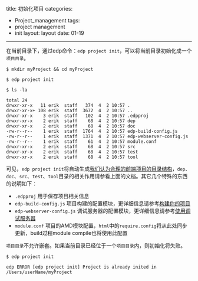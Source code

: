 title: 初始化项目
categories:
- Project_management
tags:
-  project management
-  init
layout:
    layout
date:
    01-19
---


在当前目录下，通过edp命令：`edp project init`，可以将当前目录初始化成一个`项目目录`。

```
$ mkdir myProject && cd myProject

$ edp project init

$ ls -la

total 24
drwxr-xr-x   11 erik  staff   374  4  2 10:57 .
drwxr-xr-x+ 108 erik  staff  3672  4  2 10:57 ..
drwxr-xr-x    3 erik  staff   102  4  2 10:57 .edpproj
drwxr-xr-x    2 erik  staff    68  4  2 10:57 dep
drwxr-xr-x    2 erik  staff    68  4  2 10:57 doc
-rw-r--r--    1 erik  staff  1764  4  2 10:57 edp-build-config.js
-rw-r--r--    1 erik  staff  1371  4  2 10:57 edp-webserver-config.js
-rw-r--r--    1 erik  staff    61  4  2 10:57 module.conf
drwxr-xr-x    2 erik  staff    68  4  2 10:57 src
drwxr-xr-x    2 erik  staff    68  4  2 10:57 test
drwxr-xr-x    2 erik  staff    68  4  2 10:57 tool
```

可见，`edp project init`将自动生成[我们认为合理的前端项目的目录结构](https://github.com/ecomfe/spec/blob/master/directory.md)，`dep`、`doc`、`src`、`test`、`tool`目录的相关作用请参看上面的文档。其它几个特殊的东西的说明如下：

+ `.edpproj` 用于保存项目相关信息
+ `edp-build-config.js` 项目构建的配置模块，更详细信息请参考[构建你的项目](/Doc/Build/1-build/)
+ `edp-webserver-config.js` 调试服务器的配置模块，更详细信息请参考[使用调试服务器](/Doc/WebServer/1-startServer/)
+ `module.conf` 项目的AMD模块配置，`html`中的`require.config`将从此处同步更新，build过程module compile也将使用此配置



`项目目录`不允许嵌套。如果当前目录已经位于一个`项目目录`内，则初始化将失败。

```
$ edp project init

edp ERROR [edp project init] Project is already inited in /Users/userName/myProject
```
